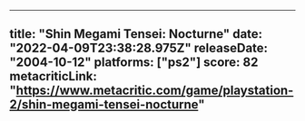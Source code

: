 
---
title: "Shin Megami Tensei: Nocturne"
date: "2022-04-09T23:38:28.975Z"
releaseDate: "2004-10-12"
platforms: ["ps2"]
score: 82
metacriticLink: "https://www.metacritic.com/game/playstation-2/shin-megami-tensei-nocturne"
---
